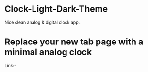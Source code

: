 # Clock-Light-Dark-Theme
Nice clean analog &amp; digital clock app.

# Replace your new tab page with a minimal analog clock
Link:-
